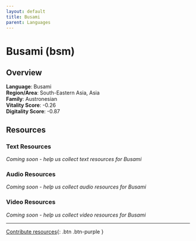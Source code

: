 ```yaml
---
layout: default
title: Busami
parent: Languages
---
```


# Busami (bsm)

## Overview

**Language**: Busami  
**Region/Area**: South-Eastern Asia, Asia  
**Family**: Austronesian  
**Vitality Score**: -0.26  
**Digitality Score**: -0.87  

## Resources

### Text Resources
*Coming soon - help us collect text resources for Busami*

### Audio Resources
*Coming soon - help us collect audio resources for Busami*

### Video Resources
*Coming soon - help us collect video resources for Busami*

---

[Contribute resources](https://fairtrain.github.io/){: .btn .btn-purple }
